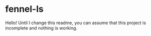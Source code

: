 # fennel-ls
Hello!
Until I change this readme, you can assume that this project is incomplete and nothing is working.
